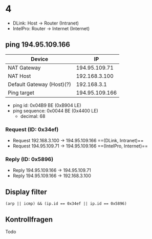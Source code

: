 # 4

- DLink: Host -> Router  (Intranet)
- IntelPro: Router -> Internet (Internet)

## ping 194.95.109.166

|Device|IP|
|-|-|
|NAT Gateway|194.95.109.71|
|NAT Host|192.168.3.100|
|Default Gateway (Host)(?)|192.168.3.1|
|Ping target|194.95.109.166|

- ping id: 0x04B9 BE (0xB904 LE)
- ping sequence: 0x0044 BE (0x4400 LE)
	- decimal: 68
 
### Request (ID: 0x34ef)
- Request 192.168.3.100 -> 194.95.109.166 ==(DLink, Intranet)==
- Request 194.95.109.71 -> 194.95.109.166 ==(IntelPro, Internet)==

### Reply (ID: 0x5896)
- Reply 194.95.109.166 -> 194.95.109.71
- Reply 194.95.109.166 -> 192.168.3.100

## Display filter
```
(arp || icmp) && (ip.id == 0x34ef || ip.id == 0x5896)
```

## Kontrollfragen
Todo

